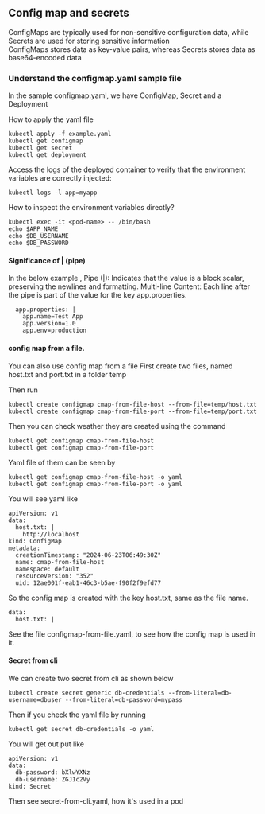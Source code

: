 ## Config map and secrets
ConfigMaps are typically used for non-sensitive configuration data, while Secrets are used for storing sensitive information <br/>
ConfigMaps stores data as key-value pairs, whereas Secrets stores data as base64-encoded data<br/>

### Understand the configmap.yaml sample file

In the sample configmap.yaml, we have
ConfigMap, Secret and a Deployment

How to apply the yaml file
```
kubectl apply -f example.yaml
kubectl get configmap
kubectl get secret
kubectl get deployment
```

Access the logs of the deployed container to verify that the environment variables are correctly injected:
```
kubectl logs -l app=myapp
```

How to inspect the environment variables directly?
```
kubectl exec -it <pod-name> -- /bin/bash
echo $APP_NAME
echo $DB_USERNAME
echo $DB_PASSWORD
```
#### Significance of | (pipe)
In the below example ,
Pipe (|): Indicates that the value is a block scalar, preserving the newlines and formatting.
Multi-line Content: Each line after the pipe is part of the value for the key app.properties.
```
  app.properties: |
    app.name=Test App
    app.version=1.0
    app.env=production
```

#### config map from a file.

You can also use config map from a file
First create two files, named host.txt and port.txt
in a folder temp

Then run
```
kubectl create configmap cmap-from-file-host --from-file=temp/host.txt
kubectl create configmap cmap-from-file-port --from-file=temp/port.txt
```

Then you can check weather they are created using the command
```
kubectl get configmap cmap-from-file-host
kubectl get configmap cmap-from-file-port
```

Yaml file of them can be seen by

```
kubectl get configmap cmap-from-file-host -o yaml
kubectl get configmap cmap-from-file-port -o yaml
```

You will see yaml like
```
apiVersion: v1
data:
  host.txt: |
    http://localhost
kind: ConfigMap
metadata:
  creationTimestamp: "2024-06-23T06:49:30Z"
  name: cmap-from-file-host
  namespace: default
  resourceVersion: "352"
  uid: 12ae001f-eab1-46c3-b5ae-f90f2f9efd77
```

So the config map is created with the key host.txt,
same as the file name.

```
data:
  host.txt: |
```
See the file configmap-from-file.yaml, to see how the
config map is used in it.

#### Secret from cli

We can create two secret from cli as shown below

```
kubectl create secret generic db-credentials --from-literal=db-username=dbuser --from-literal=db-password=mypass
```

Then if you check the yaml file by running

```
kubectl get secret db-credentials -o yaml
```

You will get out put like

```
apiVersion: v1
data:
  db-password: bXlwYXNz
  db-username: ZGJ1c2Vy
kind: Secret
```

Then see secret-from-cli.yaml, how it's used in a pod
